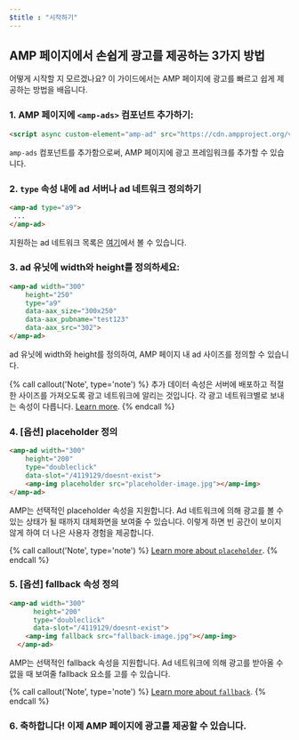 ```yaml
---
$title : "시작하기"
---
```


## AMP 페이지에서 손쉽게 광고를 제공하는 3가지 방법

어떻게 시작할 지 모르겠나요? 이 가이드에서는 AMP 페이지에 광고를 빠르고 쉽게 제공하는 방법을 배웁니다.

### 1. AMP 페이지에 `<amp-ads>` 컴포넌트 추가하기:

```html
<script async custom-element="amp-ad" src="https://cdn.ampproject.org/v0/amp-ad-0.1.js"></script>
```

`amp-ads` 컴포넌트를 추가함으로써, AMP 페이지에 광고 프레임워크를 추가할 수 있습니다.

### 2. `type` 속성 내에 ad 서버나 ad 네트워크 정의하기

```html
<amp-ad type="a9">
 ...
</amp-ad>
```

지원하는 ad 네트워크 목록은 [여기](/ko/docs/ads/ads_vendors.html)에서 볼 수 있습니다.

### 3. ad 유닛에 width와 height를 정의하세요:

```html
<amp-ad width="300"
    height="250"
    type="a9"
    data-aax_size="300x250"
    data-aax_pubname="test123"
    data-aax_src="302">
</amp-ad>
```

ad 유닛에 width와 height를 정의하여, AMP 페이지 내 ad 사이즈를 정의할 수 있습니다.

{% call callout('Note', type='note') %}
추가 데이터 속성은 서버에 배포하고 적절한 사이즈를 가져오도록 광고 네트워크에 알리는 것입니다. 각 광고 네트워크별로 보내는 속성이 다릅니다. [Learn more](/ko/docs/ads/ads_vendors.html).
{% endcall %}

### 4. [옵션] placeholder 정의

```html
<amp-ad width="300"
    height="200"
    type="doubleclick"
    data-slot="/4119129/doesnt-exist">
    <amp-img placeholder src="placeholder-image.jpg"></amp-img>
</amp-ad>
```

AMP는 선택적인 placeholder 속성을 지원합니다. 
Ad 네트워크에 의해 광고를 볼 수 있는 상태가 될 때까지 대체화면을 보여줄 수 있습니다. 이렇게 하면 빈 공간이 보이지 않게 하여 더 나은 사용자 경험을 제공합니다.

{% call callout('Note', type='note') %}
[Learn more about `placeholder`](/docs/guides/responsive/placeholders#placeholders).
{% endcall %}

### 5. [옵션] fallback 속성 정의

```html
<amp-ad width="300"
      height="200"
      type="doubleclick"
      data-slot="/4119129/doesnt-exist">
    <amp-img fallback src="fallback-image.jpg"></amp-img>
  </amp-ad>
```

AMP는 선택적인 fallback 속성을 지원합니다.
Ad 네트워크에 의해 광고를 받아올 수 없을 때 보여줄 fallback 요소를 고를 수 있습니다.

{% call callout('Note', type='note') %}
[Learn more about `fallback`](/docs/guides/responsive/placeholders#fallbacks).
{% endcall %}

### 6. 축하합니다! 이제 AMP 페이지에 광고를 제공할 수 있습니다.
